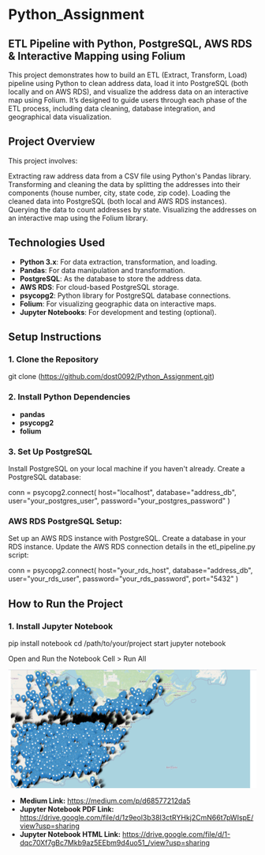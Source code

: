 # Python_Assignment
## ETL Pipeline with Python, PostgreSQL, AWS RDS & Interactive Mapping using Folium

This project demonstrates how to build an ETL (Extract, Transform, Load) pipeline using Python to clean address data, load it into PostgreSQL (both locally and on AWS RDS), and visualize the address data on an interactive map using Folium. It’s designed to guide users through each phase of the ETL process, including data cleaning, database integration, and geographical data visualization.

## Project Overview
This project involves:

Extracting raw address data from a CSV file using Python's Pandas library.
Transforming and cleaning the data by splitting the addresses into their components (house number, city, state code, zip code).
Loading the cleaned data into PostgreSQL (both local and AWS RDS instances).
Querying the data to count addresses by state.
Visualizing the addresses on an interactive map using the Folium library.


## Technologies Used

- **Python 3.x**: For data extraction, transformation, and loading.
- **Pandas**: For data manipulation and transformation.
- **PostgreSQL**: As the database to store the address data.
- **AWS RDS**: For cloud-based PostgreSQL storage.
- **psycopg2**: Python library for PostgreSQL database connections.
- **Folium**: For visualizing geographic data on interactive maps.
- **Jupyter Notebooks**: For development and testing (optional).



## Setup Instructions

### 1. Clone the Repository
git clone (https://github.com/dost0092/Python_Assignment.git)

### 2. Install Python Dependencies
- **pandas**
- **psycopg2**
- **folium**

### 3. Set Up PostgreSQL
Install PostgreSQL on your local machine if you haven't already.
Create a PostgreSQL database:

conn = psycopg2.connect(
    host="localhost",
    database="address_db",
    user="your_postgres_user",
    password="your_postgres_password"
)

### AWS RDS PostgreSQL Setup:
Set up an AWS RDS instance with PostgreSQL.
Create a database in your RDS instance.
Update the AWS RDS connection details in the etl_pipeline.py script:

conn = psycopg2.connect(
    host="your_rds_host",
    database="address_db",
    user="your_rds_user",
    password="your_rds_password",
    port="5432"
)

## How to Run the Project

### 1. Install Jupyter Notebook

pip install notebook
cd /path/to/your/project
start jupyter notebook

Open and Run the Notebook
Cell > Run All





![Map Photo](https://github.com/dost0092/Python_Assignment/blob/main/Map%20Addresses.png)


- **Medium Link:** https://medium.com/p/d68577212da5
- **Jupyter Notebook PDF Link:** https://drive.google.com/file/d/1z9eol3b38I3ctRYHkj2CmN66t7pWIspE/view?usp=sharing
- **Jupyter Notebook HTML Link:** https://drive.google.com/file/d/1-dqc70Xf7gBc7Mkb9az5EEbm9d4uo51_/view?usp=sharing
